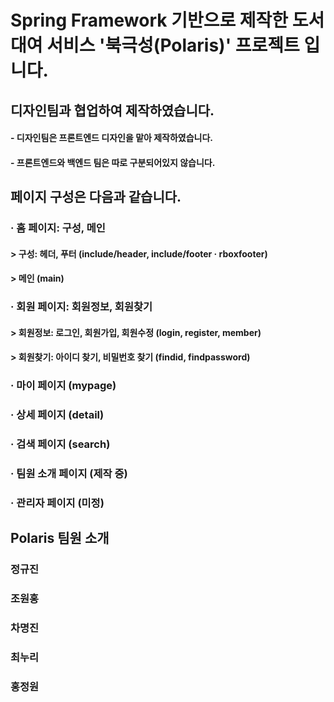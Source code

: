# Spring Framework 기반으로 제작한 도서 대여 서비스 '북극성(Polaris)' 프로젝트 입니다.
## 디자인팀과 협업하여 제작하였습니다.
#### - 디자인팀은 프론트엔드 디자인을 맡아 제작하였습니다.
#### - 프론트엔드와 백엔드 팀은 따로 구분되어있지 않습니다.

## 페이지 구성은 다음과 같습니다.
### · 홈 페이지: 구성, 메인
#### > 구성: 헤더, 푸터 (include/header, include/footer · rboxfooter)
#### > 메인 (main)
### · 회원 페이지: 회원정보, 회원찾기
#### > 회원정보: 로그인, 회원가입, 회원수정 (login, register, member)
#### > 회원찾기: 아이디 찾기, 비밀번호 찾기 (findid, findpassword)
### · 마이 페이지 (mypage)
### · 상세 페이지 (detail)
### · 검색 페이지 (search)
### · 팀원 소개 페이지 (제작 중)
### · 관리자 페이지 (미정)

## Polaris 팀원 소개
### 정규진

### 조원홍

### 차명진

### 최누리

### 홍정원
